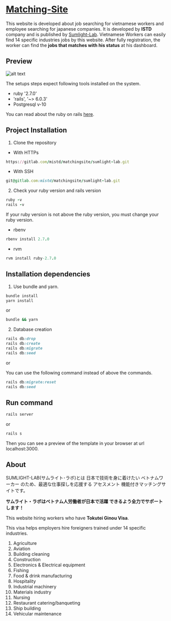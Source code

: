 # [Matching-Site](https://www.sumlight-lab.com/)

This website is developed about job searching for vietnamese workers and employee searching for japanese companies. It is developed by **ISTD** company and is published by [Sumlight-Lab](https://www.sumlight-lab.com/).
Vietnamese Workers can easily find  14 specific industries jobs by this website. After fully registration, the worker can find the **jobs that matches with his status** at his dashboard.
## Preview
![alt text](https://github.com/NyeinYadana/read-me-test/blob/0a2721c14ba43781657fdca1158682546b724eba/ms-preview%20.png)

The setups steps expect following tools installed on the system.

* ruby '2.7.0'
* 'rails', '~> 6.0.3'
* Postgresql v-10

You can read about the ruby on rails [here](https://rubyonrails.org/).
## Project Installation
1. Clone the repository
* With HTTPs
``` ruby
https://gitlab.com/mistd/matchingsite/sumlight-lab.git

```
* With SSH
``` ruby
git@gitlab.com:mistd/matchingsite/sumlight-lab.git

```

2. Check your ruby version and rails version
``` ruby
ruby -v
rails -v
``` 
If your ruby version is not above the ruby version, you must change your ruby version.
* rbenv
``` ruby
rbenv install 2.7.0
``` 
* rvm
``` ruby
rvm install ruby-2.7.0
``` 

## Installation dependencies
1. Use bundle and yarn.
``` ruby
bundle install
yarn install
```
or

``` ruby
bundle && yarn
```
2. Database creation
``` ruby
rails db:drop
rails db:create
rails db:migrate
rails db:seed
```
or

You can use the following command instead of above the commands.
``` ruby
rails db:migrate:reset
rails db:seed
```

## Run command

``` ruby
rails server
```
or 

``` ruby
rails s
```
Then you can see a preview of the template in your browser at url localhost:3000.

## About
SUMLIGHT-LAB(サムライト･ラボ)とは 日本で技術を身に着けたい ベトナムワーカー のため、最適な仕事探しを応援する アセスメント 機能付きマッチングサイトです。

**サムライト・ラボはベトナム人労働者が日本で活躍 できるよう全力でサポートします！**

This website hiring workers who have **Tokutei Ginou Visa**.

This visa helps employers hire foreigners trained under 14 specific industries.

1. Agriculture
2. Aviation
3. Building cleaning
4. Construction
5. Electronics & Electrical equipment
6. Fishing
7. Food & drink manufacturing
8. Hospitality
9. Industrial machinery
10. Materials industry
11. Nursing
12. Restaurant catering/banqueting
13. Ship building
14. Vehicular maintenance

